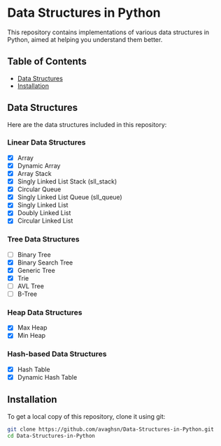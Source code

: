 # Data Structures in Python

This repository contains implementations of various data structures in Python, aimed at helping you understand them better.

## Table of Contents
- [Data Structures](#data-structures)
- [Installation](#installation)

## Data Structures

Here are the data structures included in this repository:

### Linear Data Structures
- [X] Array
- [X] Dynamic Array
- [X] Array Stack
- [X] Singly Linked List Stack (sll_stack)
- [X] Circular Queue 
- [X] Singly Linked List Queue (sll_queue)
- [X] Singly Linked List
- [X] Doubly Linked List
- [X] Circular Linked List

### Tree Data Structures
- [ ] Binary Tree
- [X] Binary Search Tree
- [X] Generic Tree
- [X] Trie
- [ ] AVL Tree
- [ ] B-Tree

### Heap Data Structures
- [X] Max Heap
- [X] Min Heap
      
### Hash-based Data Structures
- [X] Hash Table
- [X] Dynamic Hash Table

## Installation

To get a local copy of this repository, clone it using git:
```bash
git clone https://github.com/avaghsn/Data-Structures-in-Python.git
cd Data-Structures-in-Python
